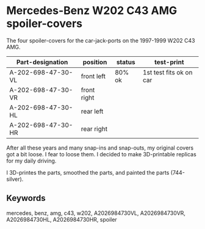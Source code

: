 Mercedes-Benz W202 C43 AMG spoiler-covers
=========================================

The four spoiler-covers for the car-jack-ports on the 1997-1999 W202 C43 AMG.

Part-designation | position | status | test-print
---------------- | -------- | ------ | ----------
A-202-698-47-30-VL | front left | 80% ok | 1st test fits ok on car
A-202-698-47-30-VR | front right | |
A-202-698-47-30-HL | rear left | |
A-202-698-47-30-HR | rear right | |

After all these years and many snap-ins and snap-outs, my original covers got a bit loose. I fear to loose them.
I decided to make 3D-printable replicas for my daily driving.

I 3D-printes the parts, smoothed the parts, and painted the parts (744-silver).

Keywords
--------
mercedes, benz, amg, c43, w202, A2026984730VL, A2026984730VR, A2026984730HL, A2026984730HR, spoiler
